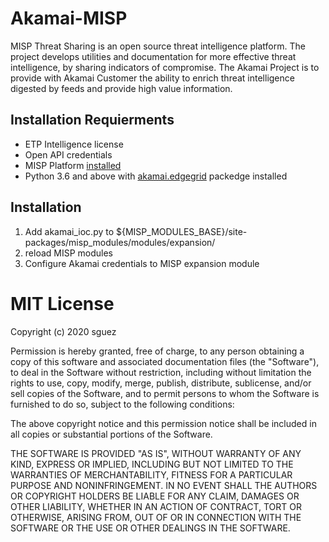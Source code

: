 # Akamai-MISP
MISP Threat Sharing is an open source threat intelligence platform. The project develops utilities and documentation for more effective threat intelligence, by sharing indicators of compromise. The Akamai Project is to provide with Akamai Customer the ability to enrich threat intelligence digested by feeds and provide high value information.

## Installation Requierments

* ETP Intelligence license
* Open API credentials
* MISP Platform [installed](https://www.misp-project.org/download/#virtual-images)
* Python 3.6 and above with [akamai.edgegrid](https://github.com/akamai/AkamaiOPEN-edgegrid-python) packedge installed

## Installation

1. Add akamai_ioc.py to ${MISP_MODULES_BASE}/site-packages/misp_modules/modules/expansion/
2. reload MISP modules 
3. Configure Akamai credentials to MISP expansion module


# MIT License

Copyright (c) 2020 sguez

Permission is hereby granted, free of charge, to any person obtaining a copy
of this software and associated documentation files (the "Software"), to deal
in the Software without restriction, including without limitation the rights
to use, copy, modify, merge, publish, distribute, sublicense, and/or sell
copies of the Software, and to permit persons to whom the Software is
furnished to do so, subject to the following conditions:

The above copyright notice and this permission notice shall be included in all
copies or substantial portions of the Software.

THE SOFTWARE IS PROVIDED "AS IS", WITHOUT WARRANTY OF ANY KIND, EXPRESS OR
IMPLIED, INCLUDING BUT NOT LIMITED TO THE WARRANTIES OF MERCHANTABILITY,
FITNESS FOR A PARTICULAR PURPOSE AND NONINFRINGEMENT. IN NO EVENT SHALL THE
AUTHORS OR COPYRIGHT HOLDERS BE LIABLE FOR ANY CLAIM, DAMAGES OR OTHER
LIABILITY, WHETHER IN AN ACTION OF CONTRACT, TORT OR OTHERWISE, ARISING FROM,
OUT OF OR IN CONNECTION WITH THE SOFTWARE OR THE USE OR OTHER DEALINGS IN THE
SOFTWARE.
